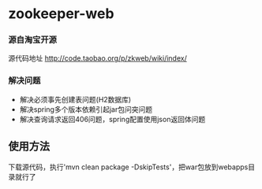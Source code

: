 # zookeeper-web

### 源自淘宝开源

源代码地址  http://code.taobao.org/p/zkweb/wiki/index/

### 解决问题

* 解决必须事先创建表问题(H2数据库)
* 解决spring多个版本依赖引起jar包问突问题
* 解决查询请求返回406问题，spring配置使用json返回体问题

## 使用方法

下载源代码，执行'mvn clean package -DskipTests'，把war包放到webapps目录就行了
